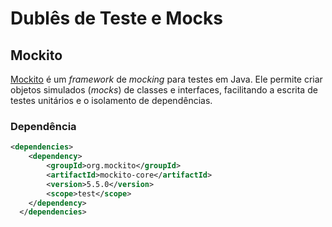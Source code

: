 # Dublês de Teste e Mocks


## Mockito

[Mockito](https://site.mockito.org/) é um _framework_ de _mocking_ para testes em Java. Ele permite criar objetos simulados (_mocks_) de classes e interfaces, facilitando a escrita de testes unitários e o isolamento de dependências.

### Dependência

```xml
<dependencies>
    <dependency>
        <groupId>org.mockito</groupId>
        <artifactId>mockito-core</artifactId>
        <version>5.5.0</version>
        <scope>test</scope>
    </dependency>
  </dependencies>
```
